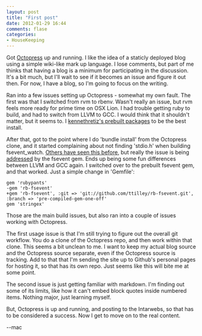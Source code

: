 ```yaml
---
layout: post
title: "First post"
date: 2012-01-29 16:44
comments: flase
categories:
- HouseKeeping
---
```


Got [Octopress](http://octopress.org/) up and running. I like the idea
of a staticly deployed blog using a simple wiki-like mark up
language. I lose comments, but part of me thinks that having a blog is
a minimum for participating in the discussion. It's a bit much, but
I'll wait to see if it becomes an issue and figure it out then. For
now, I have a blog, so I'm going to focus on the writing.

Ran into a few issues setting up Octopress - somewhat my own
fault. The first was that I switched from rvm to rbenv. Wasn't really
an issue, but rvm feels more ready for prime time on OSX Lion. I had
trouble getting ruby to build, and had to switch from LLVM to GCC. I
would think that it shouldn't matter, but it seems to. I
[kennethretiz's prebuilt packages](https://github.com/kennethreitz/osx-gcc-installer/downloads)
to be the best install.

After that, got to the point where I do 'bundle install' from the
Octopress clone, and it started complaining about not finding
'stdio.h' when building fsevent_watch. [Others have seen this
before](https://github.com/imathis/octopress/issues/320), but really
the issue is being [addressed](https://github.com/thibaudgg/rb-fsevent/issues/20)
by the fsevent gem. Ends up being some fun differences between LLVM
and GCC again. I switched over to the prebuilt fsevent gem, and that
worked. Just a simple change in 'Gemfile':

    gem 'rubypants'
    -gem 'rb-fsevent'
    +gem 'rb-fsevent', :git => 'git://github.com/ttilley/rb-fsevent.git', :branch => 'pre-compiled-gem-one-off'
    gem 'stringex'

Those are the main build issues, but also ran into a couple of issues
working with Octopress.

The first usage issue is that I'm still trying to figure out the
overall git workflow. You do a clone of the Octopress repo, and then
work within that clone. This seems a bit unclean to me. I want to keep
my actual blog source and the Octopress source separate, even if the
Octopress source is tracking. Add to that that I'm sending the site up
to Github's personal pages for hosting it, so that has its own
repo. Just seems like this will bite me at some point.

The second issue is just getting familiar with markdown. I'm finding
out some of its limits, like how it can't embed block quotes inside
numbered items. Nothing major, just learning myself.

But, Octopress is up and running, and posting to the Intarwebs, so
that has to be considered a success. Now I get to move on to the real
content.

--mac